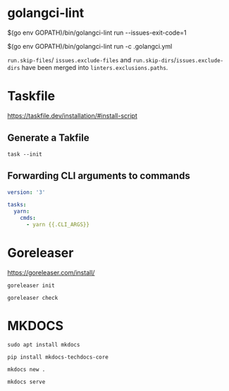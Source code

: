 # golangci-lint
$(go env GOPATH)/bin/golangci-lint run --issues-exit-code=1

$(go env GOPATH)/bin/golangci-lint run -c .golangci.yml

`run.skip-files`/ `issues.exclude-files` and `run.skip-dirs`/`issues.exclude-dirs` have been merged into `linters.exclusions.paths`.



# Taskfile

https://taskfile.dev/installation/#install-script

## Generate a Takfile
`task --init`

## Forwarding CLI arguments to commands
```yml
version: '3'

tasks:
  yarn:
    cmds:
      - yarn {{.CLI_ARGS}}
```

# Goreleaser
https://goreleaser.com/install/


`goreleaser init`


`goreleaser check`

# MKDOCS 
`sudo apt install mkdocs`


`pip install mkdocs-techdocs-core`


`mkdocs new .`


`mkdocs serve`


